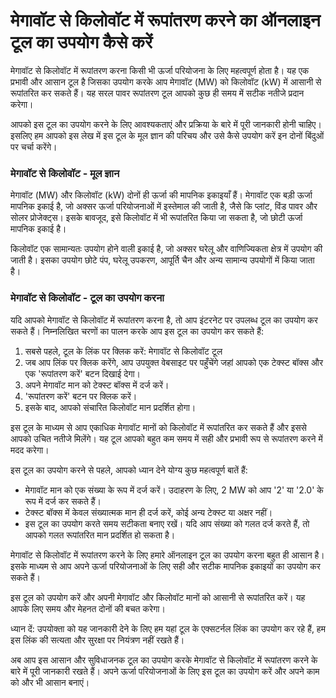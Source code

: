 मेगावॉट से किलोवॉट में रूपांतरण करने का ऑनलाइन टूल का उपयोग कैसे करें
=====================================================================

मेगावॉट से किलोवॉट में रूपांतरण करना किसी भी ऊर्जा परियोजना के लिए महत्वपूर्ण होता है। यह एक प्रभावी और आसान टूल है जिसका उपयोग करके आप मेगावॉट (MW) को किलोवॉट (kW) में आसानी से रूपांतरित कर सकते हैं। यह सरल पावर रूपांतरण टूल आपको कुछ ही समय में सटीक नतीजे प्रदान करेगा।

आपको इस टूल का उपयोग करने के लिए आवश्यकताएं और प्रक्रिया के बारे में पूरी जानकारी होनी चाहिए। इसलिए हम आपको इस लेख में इस टूल के मूल ज्ञान की परिचय और उसे कैसे उपयोग करें इन दोनों बिंदुओं पर चर्चा करेंगे।

### मेगावॉट से किलोवॉट - मूल ज्ञान

मेगावॉट (MW) और किलोवॉट (kW) दोनों ही ऊर्जा की मापनिक इकाइयाँ हैं। मेगावॉट एक बड़ी ऊर्जा मापनिक इकाई है, जो अक्सर ऊर्जा परियोजनाओं में इस्तेमाल की जाती है, जैसे कि प्लांट, विंड पावर और सोलर प्रोजेक्ट्स। इसके बावजूद, इसे किलोवॉट में भी रूपांतरित किया जा सकता है, जो छोटी ऊर्जा मापनिक इकाई है।

किलोवॉट एक सामान्यतः उपयोग होने वाली इकाई है, जो अक्सर घरेलू और वाणिज्यिकता क्षेत्र में उपयोग की जाती है। इसका उपयोग छोटे पंप, घरेलू उपकरण, आपूर्ति चैन और अन्य सामान्य उपयोगों में किया जाता है।

### मेगावॉट से किलोवॉट - टूल का उपयोग करना

यदि आपको मेगावॉट से किलोवॉट में रूपांतरण करना है, तो आप इंटरनेट पर उपलब्ध टूल का उपयोग कर सकते हैं। निम्नलिखित चरणों का पालन करके आप इस टूल का उपयोग कर सकते हैं:

1. सबसे पहले, टूल के लिंक पर क्लिक करें: मेगावॉट से किलोवॉट टूल
2. जब आप लिंक पर क्लिक करेंगे, आप उपयुक्त वेबसाइट पर पहुँचेंगे जहां आपको एक टेक्स्ट बॉक्स और एक 'रूपांतरण करें' बटन दिखाई देगा।
3. अपने मेगावॉट मान को टेक्स्ट बॉक्स में दर्ज करें।
4. 'रूपांतरण करें' बटन पर क्लिक करें।
5. इसके बाद, आपको संचारित किलोवॉट मान प्रदर्शित होगा।

इस टूल के माध्यम से आप एकाधिक मेगावॉट मानों को किलोवॉट में रूपांतरित कर सकते हैं और इससे आपको उचित नतीजे मिलेंगे। यह टूल आपको बहुत कम समय में सही और प्रभावी रूप से रूपांतरण करने में मदद करेगा।

इस टूल का उपयोग करने से पहले, आपको ध्यान देने योग्य कुछ महत्वपूर्ण बातें हैं:

- मेगावॉट मान को एक संख्या के रूप में दर्ज करें। उदाहरण के लिए, 2 MW को आप '2' या '2.0' के रूप में दर्ज कर सकते हैं।
- टेक्स्ट बॉक्स में केवल संख्यात्मक मान ही दर्ज करें, कोई अन्य टेक्स्ट या अक्षर नहीं।
- इस टूल का उपयोग करते समय सटीकता बनाए रखें। यदि आप संख्या को गलत दर्ज करते हैं, तो आपको गलत रूपांतरित मान प्रदर्शित हो सकता है।

मेगावॉट से किलोवॉट में रूपांतरण करने के लिए हमारे ऑनलाइन टूल का उपयोग करना बहुत ही आसान है। इसके माध्यम से आप अपने ऊर्जा परियोजनाओं के लिए सही और सटीक मापनिक इकाइयों का उपयोग कर सकते हैं।

इस टूल को उपयोग करें और अपनी मेगावॉट और किलोवॉट मानों को आसानी से रूपांतरित करें। यह आपके लिए समय और मेहनत दोनों की बचत करेगा।

ध्यान दें: उपयोक्ता को यह जानकारी देने के लिए हम यहां टूल के एक्सटर्नल लिंक का उपयोग कर रहे हैं, हम इस लिंक की सत्यता और सुरक्षा पर नियंत्रण नहीं रखते हैं।

अब आप इस आसान और सुविधाजनक टूल का उपयोग करके मेगावॉट से किलोवॉट में रूपांतरण करने के बारे में पूरी जानकारी रखते हैं। अपने ऊर्जा परियोजनाओं के लिए इस टूल का उपयोग करें और अपने काम को और भी आसान बनाएं।